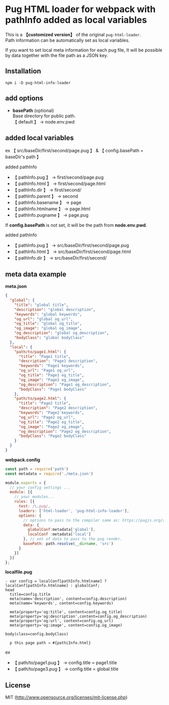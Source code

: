 # Pug HTML loader for webpack with pathInfo added as local variables 
This is a **【customized version】** of the original `pug-html-loader`.  
Path information can be automatically set as local variables.

If you want to set local meta information for each pug file,
It will be possible by data together with the file path as a JSON key.

## Installation

`npm i -D pug-html-info-loader`

## add options
- **basePath** (optional)    
  Base directory for public path.  
  【 default 】 → node.env.pwd

## added local variables
ex 【 src/baseDir/first/second/page.pug 】 & 【 config.basePath = baseDir's path 】

added pathInfo
- 【 pathInfo.pug 】 → first/second/page.pug
- 【 pathInfo.html 】 → first/second/page.html
- 【 pathInfo.dir 】 → first/second/
- 【 pathInfo.parent 】 → second
- 【 pathInfo.basename 】 → page
- 【 pathInfo.htmlname 】 → page.html
- 【 pathInfo.pugname 】 → page.pug

If **config.basePath** is not set, it will be the path from **node.env.pwd**.  

added pathInfo
- 【 pathInfo.pug 】 → src/baseDir/first/second/page.pug
- 【 pathInfo.html 】 → src/baseDir/first/second/page.html
- 【 pathInfo.dir 】 → src/baseDir/first/second/


## meta data example

**meta.json**
```json
{
  "global": {
    "title": "global title",
    "description": "global description",
    "keywords": "global keywords",
    "og_url": "global og_url",
    "og_title": "global og_title",
    "og_image": "global og_image",
    "og_description": "global og_description",
    "bodyClass": "global bodyClass"
  },
  "local": {
    "path/to/page1.html": {
      "title": "Page1 title",
      "description": "Page1 description",
      "keywords": "Page1 keywords",
      "og_url": "Page1 og_url",
      "og_title": "Page1 og_title",
      "og_image": "Page1 og_image",
      "og_description": "Page1 og_description",
      "bodyClass": "Page1 bodyClass"
    },
    "path/to/page2.html": {
      "title": "Page2 title",
      "description": "Page2 description",
      "keywords": "Page2 keywords",
      "og_url": "Page2 og_url",
      "og_title": "Page2 og_title",
      "og_image": "Page2 og_image",
      "og_description": "Page2 og_description",
      "bodyClass": "Page2 bodyClass"
    }
  }
}
```

**webpack.config**

```javascript
const path = require('path')
const metadata = require('./meta.json')

module.exports = {
  // your config settings ...
  module: [{
    // your modules...
    rules: [{
      test: /\.pug/,
      loaders: ['html-loader', 'pug-html-info-loader'],
      options: {
        // options to pass to the compiler same as: https://pugjs.org/api/reference.html
        data: {
          globalConf:metadata['global'],
          localConf :metadata['local']
        }, // set of data to pass to the pug render.
        basePath: path.resolve(__dirname, 'src')
      }
    }]
  }]
};
```

**localfile.pug**  
```
- var config = localConf[pathInfo.htmlname] ? localConf[pathInfo.htmlname] : globalConf;
head
  title=config.title
  meta(name='description', content=config.description)
  meta(name='keywords', content=config.keywords)

  meta(property='og:title', content=config.og_title)
  meta(property='og:description',content=config.og_description)
  meta(property='og:url', content=config.og_url)
  meta(property='og:image', content=config.og_image)

body(class=config.bodyClass)

  p this page path → #{pathiInfo.html} 
```
ex 
- 【 path/to/page1.pug 】 → config.title = page1.title 
- 【 path/to/page3.pug 】 → config.title = global.title 



## License

MIT (http://www.opensource.org/licenses/mit-license.php)
